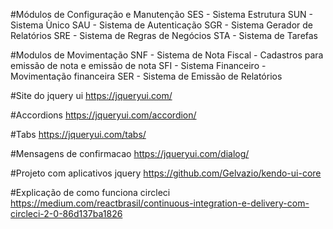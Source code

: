 #Módulos de Configuração e Manutenção
SES - Sistema Estrutura
SUN - Sistema Ùnico
SAU - Sistema de Autenticação
SGR - Sistema Gerador de Relatórios
SRE - Sistema de Regras de Negócios
STA - Sistema de Tarefas

#Modulos de Movimentação
SNF - Sistema de Nota Fiscal - Cadastros para emissão de nota e emissão de nota
SFI - Sistema Financeiro - Movimentação financeira
SER - Sistema de Emissão de Relatórios 

#Site do jquery ui
https://jqueryui.com/

#Accordions 
https://jqueryui.com/accordion/

#Tabs
https://jqueryui.com/tabs/

#Mensagens de confirmacao 
https://jqueryui.com/dialog/

#Projeto com aplicativos jquery
https://github.com/Gelvazio/kendo-ui-core

#Explicação de como funciona circleci
https://medium.com/reactbrasil/continuous-integration-e-delivery-com-circleci-2-0-86d137ba1826

